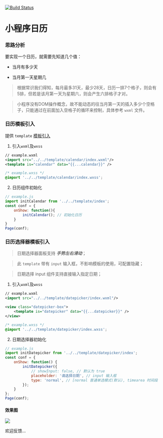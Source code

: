 [![Build Status](https://travis-ci.org/treadpit/wx_calendar.svg?branch=master)](https://travis-ci.org/treadpit/wx_calendar)

# 小程序日历

### 思路分析

要实现一个日历，就需要先知道几个值：

- 当月有多少天

- 当月第一天星期几


> 根据常识我们得知，每月最多31天，最少28天，日历一排7个格子，则会有5排，但若是该月第一天为星期六，则会产生六排格子才对。

> 小程序没有DOM操作概念，故不能动态的往当月第一天的插入多少个空格子，只能通过在前面加入空格子的循环来控制，具体参考 `wxml` 文件。

### 日历模板引入

提供 `template` [模板引入](https://mp.weixin.qq.com/debug/wxadoc/dev/framework/view/wxml/template.html)

1. 引入`wxml`及`wxss`
```xml
// example.wxml
<import src="../../template/calendar/index.wxml"/>
<template is="calendar" data="{{...calendar}}" />
```
```css
/* example.wxss */
@import '../../template/calendar/index.wxss';
```

2. 日历组件初始化
```js
// example.js
import initCalendar from '../../template/index';
const conf = {
	onShow: function(){
		initCalendar(); // 初始化日历
	}
}
Page(conf);
```
### 日历选择器模板引入

> 日期选择器面板支持 ***手势左右滑动***；

> 此 `template` 带有 `input` 输入框，不影响模板的使用，可配置隐藏；

> 日期选择 input 组件支持直接输入指定日期；

1. 引入`wxml`及`wxss`
```xml
// example.wxml
<import src="../../template/datepicker/index.wxml"/>

<view class="datepicker-box">
	<template is="datepicker" data="{{...datepicker}}" />
</view>
```
```css
/* example.wxss */
@import '../../template/datepicker/index.wxss';
```

2. 日期选择器初始化
```js
// example.js
import initDatepicker from '../../template/datepicker/index';
const conf = {
	onShow: function() {
		initDatepicker({
			// showInput: false, // 默认为 true
			placeholder: '请选择日期', // input 输入框
			type: 'normal', // [normal 普通单选模式(默认), timearea 时间段选择模式(待开发), multiSelect 多选模式(待完善)]
		});
	}
};
Page(conf);
```

#### 效果图

![](https://ws1.sinaimg.cn/large/9274759egy1fjhx2haqexg208t0fptb1.jpg)

欢迎反馈...
